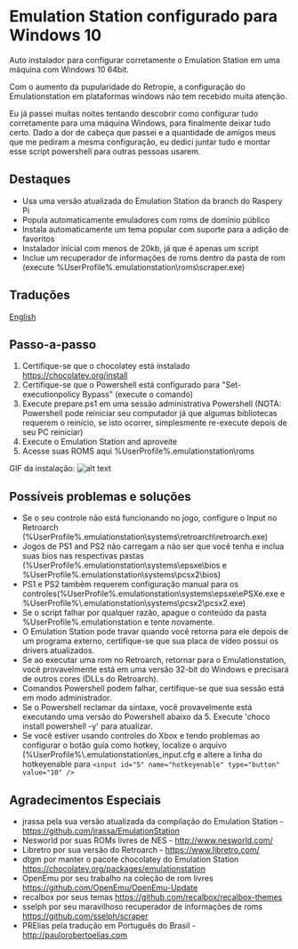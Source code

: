 Emulation Station configurado para Windows 10
======

Auto instalador para configurar corretamente o Emulation Station em uma máquina com Windows 10 64bit.

Com o aumento da pupularidade do Retropie, a configuração do Emulationstation em plataformas windows não
tem recebido muita atenção.

Eu já passei muitas noites tentando descobrir como configurar tudo corretamente para uma máquina Windows,
para finalmente deixar tudo certo. Dado a dor de cabeça que passei e a quantidade de amigos meus que me
pediram a mesma configuração, eu dedici juntar tudo e montar esse script powershell para outras pessoas usarem.

Destaques
------
- Usa uma versão atualizada do Emulation Station da branch do Raspery Pi
- Popula automaticamente emuladores com roms de domínio público
- Instala automaticamente um tema popular com suporte para a adição de favoritos
- Instalador inicial com menos de 20kb, já que é apenas um script
- Inclue um recuperador de informações de roms dentro da pasta de rom (execute %UserProfile%\.emulationstation\roms\scraper.exe)

Traduções
------
[English](README.md)

Passo-a-passo
------
1. Certifique-se que o chocolatey está instalado https://chocolatey.org/install
2. Certifique-se que o Powershell está configurado para "Set-executionpolicy Bypass" (execute o comando)
3. Execute prepare.ps1 em uma sessão administrativa Powershell
  (NOTA: Powershell pode reiniciar seu computador já que algumas bibliotecas requerem o reinício, se isto ocorrer, simplesmente re-execute depois de seu PC reiniciar)
4. Execute o Emulation Station and aproveite
5. Acesse suas ROMS aqui %UserProfile%\.emulationstation\roms

GIF da instalação:
![alt text](https://github.com/Francommit/github_gif_dump/blob/master/installation-instructions.gif?raw=true)



Possíveis problemas e soluções
------
- Se o seu controle não está funcionando no jogo, configure o Input no Retroarch (%UserProfile%\.emulationstation\systems\retroarch\retroarch.exe)
- Jogos de PS1 and PS2 não carregam a não ser que você tenha e inclua suas bios nas respectivas pastas (%UserProfile%\.emulationstation\systems\epsxe\bios e %UserProfile%\.emulationstation\systems\pcsx2\bios)
- PS1 e PS2 também requerem configuração manual para os controles(%UserProfile%\.emulationstation\systems\epsxe\ePSXe.exe e %UserProfile%\\.emulationstation\systems\pcsx2\pcsx2.exe)
- Se o script falhar por qualquer razão, apague o conteúdo da pasta %UserProfile%\.emulationstation e tente novamente.
- O Emulation Station pode travar quando você retorna para ele depois de um programa externo, certifique-se que sua placa de vídeo possui os drivers atualizados.
- Se ao executar uma rom no Retroarch, retornar para o Emulationstation, você provavelmente está em uma versão 32-bit do Windows e precisará de outros cores (DLLs do Retroarch).
- Comandos Powershell podem falhar, certifique-se que sua sessão está em modo administrador.
- Se o Powershell reclamar da sintaxe, você provavelmente está executando uma versão do Powershell abaixo da 5. Execute 'choco install powershell -y' para atualizar.
- Se você estiver usando controles do Xbox e tendo problemas ao configurar o botão guia como hotkey, localize o arquivo (%UserProfile%\\.emulationstation\es_input.cfg e altere a linha do hotkeyenable para ```<input id="5" name="hotkeyenable" type="button" value="10" />```


Agradecimentos Especiais
------
- jrassa pela sua versão atualizada da compilação do Emulation Station - https://github.com/jrassa/EmulationStation
- Nesworld por suas ROMs livres de NES - http://www.nesworld.com/
- Libretro por sua versão do Retroarch - https://www.libretro.com/
- dtgm por manter o pacote chocolatey do Emulation Station https://chocolatey.org/packages/emulationstation
- OpenEmu por seu trabalho na coleção de rom livres https://github.com/OpenEmu/OpenEmu-Update
- recalbox por seus temas https://github.com/recalbox/recalbox-themes
- sselph por seu maravilhoso recuperador de informações de roms https://github.com/sselph/scraper
- PRElias pela tradução em Português do Brasil - http://paulorobertoelias.com
